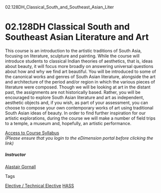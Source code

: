 02.128DH_Classical_South_and_Southeast_Asian_Liter



02.128DH Classical South and Southeast Asian Literature and Art
===============================================================

This course is an introduction to the artistic traditions of South Asia, focusing on literature, sculpture and painting. While the course will introduce students to classical Indian theories of aesthetics, that is, ideas about beauty, it will focus more broadly on answering universal questions about how and why we find art beautiful. You will be introduced to some of the canonical works and genres of South Asian literature, alongside the art and architecture of the period and/or region in which the various pieces of literature were composed. Though we will be looking at art in the distant past, the assignments are not historically based. Rather, you will be encouraged to explore South Asian literature and art as independent, aesthetic objects and, if you wish, as part of your assessment, you can choose to compose your own contemporary works of art using traditional South Asian ideas of beauty. In order to find further inspiration for our artistic explorations, during the course we will make a number of field trips to a temple, a museum and, hopefully, an artistic performance.



[Access to Course Syllabus](https://edimension.sutd.edu.sg/webapps/blackboard/execute/content/file?cmd=view&content_id=_129514_1&course_id=_941_1&launch_in_new=true)  
*(Please ensure that you login to the eDimension portal before clicking the link)*



##### **Instructor**



[Alastair Gornall](/profile/alastair-gornall/)

Tags

[Elective / Technical Elective](/education/undergraduate/courses/?course-type=853)
[HASS](/education/undergraduate/courses/?pillar-cluster=56)

